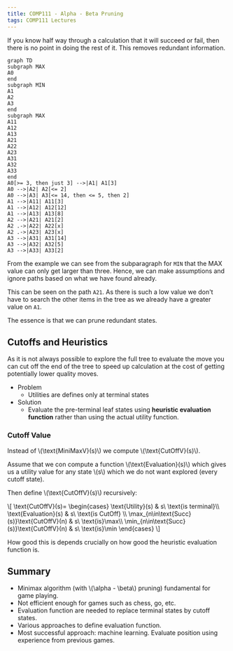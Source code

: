 ```yaml
---
title: COMP111 - Alpha - Beta Pruning
tags: COMP111 Lectures
---
```

If you know half way through a calculation that it will succeed or fail, then there is no point in doing the rest of it. This removes redundant information.

```mermaid
graph TD
subgraph MAX
A0
end
subgraph MIN
A1
A2
A3
end
subgraph MAX
A11
A12
A13
A21
A22
A23
A31
A32
A33
end
A0[>= 3, then just 3] -->|A1| A1[3]
A0 -->|A2| A2[<= 2]
A0 -->|A3| A3[<= 14, then <= 5, then 2]
A1 -->|A11| A11[3]
A1 -->|A12| A12[12]
A1 -->|A13| A13[8]
A2 -->|A21| A21[2]
A2 .->|A22| A22[x]
A2 .->|A23| A23[x]
A3 -->|A31| A31[14]
A3 -->|A32| A32[5]
A3 -->|A33| A33[2]

```

From the example we can see from the subparagraph for `MIN` that the MAX value can only get larger than three. Hence, we can make assumptions and ignore paths based on what we have found already.

This can be seen on the path `A21`. As there is such a low value we don't have to search the other items in the tree as we already have a greater value on `A1`.

The essence is that we can prune redundant states.

## Cutoffs and Heuristics
As it is not always possible to explore the full tree to evaluate the move you can cut off the end of the tree to speed up calculation at the cost of getting potentially lower quality moves.

* Problem
	* Utilities are defines only at terminal states
* Solution
	* Evaluate the pre-terminal leaf states using **heuristic evaluation function** rather than using the actual utility  function.
	
### Cutoff Value

Instead of &#92;(&#92;text{MiniMaxV}(s)&#92;) we compute &#92;(&#92;text{CutOffV}(s)&#92;).

Assume that we con compute a function &#92;(&#92;text{Evaluation}(s)&#92;) which gives us a utility value for any state &#92;(s&#92;) which we do not want explored (every cutoff state). 

Then define &#92;(&#92;text{CutOffV}(s)&#92;) recursively:

&#92;[
&#92;text{CutOffV}(s)=
&#92;begin{cases}
	&#92;text{Utility}(s) & s&#92; &#92;text{is terminal}&#92;&#92;
	&#92;text{Evaluation}(s) & s&#92; &#92;text{is CutOff} &#92;&#92;
	&#92;max_{n&#92;in&#92;text{Succ}(s)}&#92;text{CutOffV}(n) & s&#92; &#92;text{is}&#92;max&#92;&#92;
	&#92;min_{n&#92;in&#92;text{Succ}(s)}&#92;text{CutOffV}(n) & s&#92; &#92;text{is}&#92;min
&#92;end{cases}
&#92;]

How good this is depends crucially on how good the heuristic evaluation function is.

## Summary

* Minimax algorithm (with &#92;(&#92;alpha - &#92;beta&#92;) pruning) fundamental for game playing.
* Not efficient enough for games such as chess, go, etc.
* Evaluation function are needed to replace terminal states by cutoff states.
* Various approaches to define evaluation function.
* Most successful approach: machine learning. Evaluate position using experience  from previous games.
